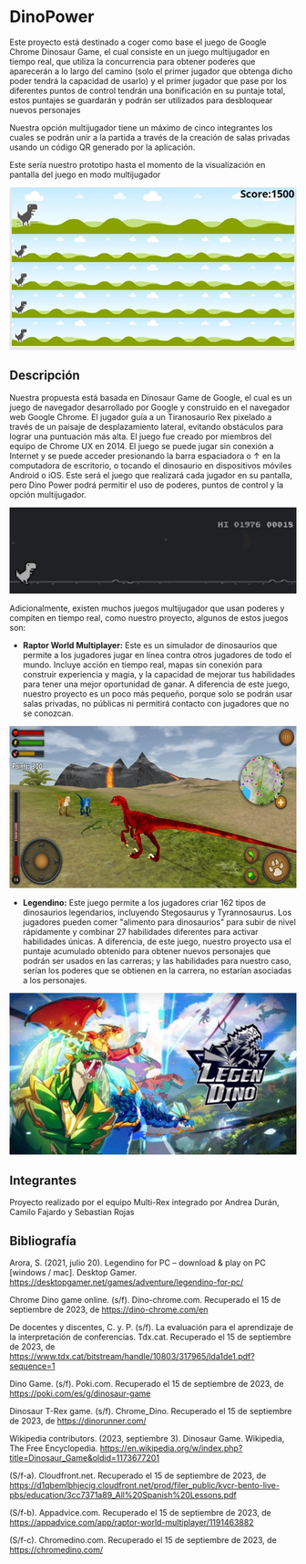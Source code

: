 # DinoPower


Este proyecto está destinado a coger como base el juego de Google Chrome Dinosaur Game,  el cual consiste en un juego multijugador  en tiempo real, que utiliza la concurrencia para obtener poderes que aparecerán a lo largo del camino (solo el primer jugador que obtenga dicho poder tendrá la capacidad de usarlo) y el primer jugador que pase por los diferentes puntos de control tendrán una bonificación en su puntaje total, estos puntajes se guardarán y podrán ser utilizados para desbloquear nuevos personajes

Nuestra opción multijugador tiene un máximo de cinco integrantes los cuales se podrán unir a la partida a través de la creación de salas privadas usando un código QR generado por la aplicación.

Este sería nuestro prototipo hasta el momento de la visualización en pantalla del juego en modo multijugador

![img.png](Img/prototipoDinoPower.jpeg)


## Descripción


Nuestra propuesta está basada en Dinosaur Game de Google, el cual es un juego de navegador desarrollado por Google y construido en el navegador web Google Chrome. El jugador guía a un Tiranosaurio Rex pixelado a través de un paisaje de desplazamiento lateral, evitando obstáculos para lograr una puntuación más alta. El juego fue creado por miembros del equipo de Chrome UX en 2014. El juego se puede jugar sin conexión a Internet y se puede acceder presionando la barra espaciadora o ↑ en la computadora de escritorio, o tocando el dinosaurio en dispositivos móviles Android o iOS. Este será el juego que realizará cada jugador en su pantalla, pero Dino Power podrá permitir el uso de poderes, puntos de control y la opción multijugador.

![img.png](Img/img.png)

Adicionalmente, existen muchos juegos multijugador que usan poderes y compiten en tiempo real, como nuestro proyecto, algunos de estos juegos son:

- **Raptor World Multiplayer:** Este es un simulador de dinosaurios que permite a los jugadores jugar en línea contra otros jugadores de todo el mundo. Incluye acción en tiempo real, mapas sin conexión para construir experiencia y magia, y la capacidad de mejorar tus habilidades para tener una mejor oportunidad de ganar. A diferencia de este juego, nuestro proyecto es un poco más pequeño, porque solo se podrán usar salas privadas, no públicas ni permitirá contacto con jugadores que no se conozcan.

![raptor worl multiplayer](Img/referencia1.jpeg)

- **Legendino:** Este juego permite a los jugadores criar 162 tipos de dinosaurios legendarios, incluyendo Stegosaurus y Tyrannosaurus. Los jugadores pueden comer "alimento para dinosaurios" para subir de nivel rápidamente y combinar 27 habilidades diferentes para activar habilidades únicas. A diferencia, de este juego, nuestro proyecto usa el puntaje acumulado obtenido para obtener nuevos personajes que podrán ser usados en las carreras; y las habilidades para nuestro caso, serían los poderes que se obtienen en la carrera, no estarían asociadas a los personajes.

![Legendino](Img/referencia2.jpeg)

## Integrantes
Proyecto realizado por el equipo Multi-Rex integrado por
Andrea Durán, Camilo Fajardo y Sebastian Rojas

## Bibliografía

Arora, S. (2021, julio 20). Legendino for PC – download & play on PC [windows / mac]. Desktop Gamer. https://desktopgamer.net/games/adventure/legendino-for-pc/

Chrome Dino game online. (s/f). Dino-chrome.com. Recuperado el 15 de septiembre de 2023, de https://dino-chrome.com/en

De docentes y discentes, C. y. P. (s/f). La evaluación para el aprendizaje de la interpretación de conferencias. Tdx.cat. Recuperado el 15 de septiembre de 2023, de https://www.tdx.cat/bitstream/handle/10803/317965/lda1de1.pdf?sequence=1

Dino Game. (s/f). Poki.com. Recuperado el 15 de septiembre de 2023, de https://poki.com/es/g/dinosaur-game

Dinosaur T-Rex game. (s/f). Chrome_Dino. Recuperado el 15 de septiembre de 2023, de https://dinorunner.com/

Wikipedia contributors. (2023, septiembre 3). Dinosaur Game. Wikipedia, The Free Encyclopedia. https://en.wikipedia.org/w/index.php?title=Dinosaur_Game&oldid=1173677201

(S/f-a). Cloudfront.net. Recuperado el 15 de septiembre de 2023, de https://d1qbemlbhjecig.cloudfront.net/prod/filer_public/kvcr-bento-live-pbs/education/3cc7371a89_All%20Spanish%20Lessons.pdf

(S/f-b). Appadvice.com. Recuperado el 15 de septiembre de 2023, de https://appadvice.com/app/raptor-world-multiplayer/1191463882

(S/f-c). Chromedino.com. Recuperado el 15 de septiembre de 2023, de https://chromedino.com/






